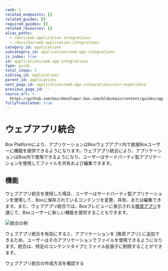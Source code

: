 ```yaml
---
rank: 1
related_endpoints: []
related_guides: []
required_guides: []
related_resources: []
alias_paths:
  - /docs/web-application-integrations
  - /docs/box-web-application-integrations
category_id: applications
subcategory_id: applications/web-app-integrations
is_index: true
id: applications/web-app-integrations
type: guide
total_steps: 3
sibling_id: applications
parent_id: applications
next_page_id: applications/web-app-integrations/user-experience
previous_page_id: ''
source_url: >-
  https://github.com/box/developer.box.com/blob/main/content/guides/applications/web-app-integrations/index.md
fullyTranslated: true
---
```

# ウェブアプリ統合

Box Platformにより、アプリケーションはBoxウェブアプリ内で直接Boxユーザーに機能を提供できるようになります。ウェブアプリ統合により、アプリケーションはBox内で使用できるようになり、ユーザーはサードパーティ製アプリケーションを使用してファイルを共有および編集できます。

## 機能

ウェブアプリ統合を使用した場合、ユーザーはサードパーティ製アプリケーションを使用して、Boxに保存されているコンテンツを変更、共有、または編集できます。また、ウェブアプリ統合では、Boxプレビューに表示される[推奨アプリ][recommended-apps]を通じて、Boxユーザーに新しい機能を提供することもできます。

<ImageFrame border shadow width="600" center>

![統合の例](../images/recommended-apps-preview.png)

</ImageFrame>

ウェブアプリ統合を有効にすると、アプリケーションを \[推奨アプリ] に追加できるため、ユーザーはそのアプリケーションでファイルを使用できるようになります。統合は、特定のコンテンツタイプとファイル拡張子に制限することができます。

<CTA to="g://applications/web-app-integrations/configure">

ウェブアプリ統合の作成方法を確認する

</CTA>

[app-gallery]: g://applications/app-gallery

[custom-app]: g://authentication/oauth2/oauth2-setup

[oauth2]: g://authentication/oauth2

<!-- i18n-enable localize-links -->

[devconsole]: https://app.box.com/developers/console

[recommended-apps]: https://support.box.com/hc/ja/articles/360044195533-推奨アプリをEnterpriseに導入する

<!-- i18n-disable localize-links -->
